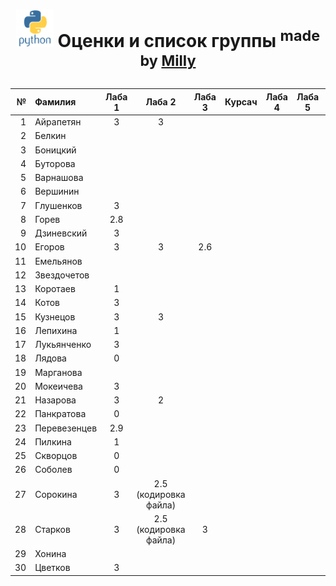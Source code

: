 <div id="header" align="center">
  <div id="main">
<h1> <img src="https://github.com/devicons/devicon/blob/master/icons/python/python-original-wordmark.svg"  title="Python" alt="Python" width="60" height="60"/> Оценки и список группы <sup> made by <a href="https://github.com/Lyric-Meow/">Milly</a> </sup> </h1>
  </div>
  
| **№**	| **Фамилия**  	| **Лаба 1** 	| **Лаба 2** 	| **Лаба 3** 	| **Курсач** 	| **Лаба 4** 	| **Лаба 5** 	| **Лаба 6** 	| **Лаба 7** 	| **Лаба 8** 	| **Лаба 9** |
|------:	|:--------------|:----------:	|:----------:	|:----------:	|:----------:	|:----------:	|:----------:	|:----------:	|:----------:	|:----------:	|:----------:	|
|     1 	| Айрапетян     |      3     	|     3      	|            	|            	|            	|            	|            	|            	|            	|            	|
|     2 	| Белкин     	|            	|            	|            	|            	|            	|            	|            	|            	|            	|            	|
|     3 	| Боницкий     	|            	|            	|            	|            	|            	|            	|            	|            	|            	|            	|
|     4 	| Буторова      	|            	|            	|            	|            	|            	|            	|            	|            	|            	|            	|
|     5 	| Варнашова     	|            	|            	|            	|            	|            	|            	|            	|            	|            	|            	|
|     6 	| Вершинин   	|            	|            	|            	|            	|            	|            	|            	|            	|            	|            	|
|     7 	| Глушенков      	|      3     	|            	|            	|            	|            	|            	|            	|            	|            	|            	|
|     8 	| Горев         	|      2.8     	|            	|            	|            	|            	|            	|            	|            	|            	|            	|
|     9 	| Дзиневский       	|      3     	|            	|            	|            	|            	|            	|            	|            	|            	|            	|
|    10 	| Егоров       	|      3     	|      3     	|      2.6   	|            	|            	|            	|            	|            	|            	|            	|
|    11 	| Емельянов    	|            	|            	|            	|            	|            	|            	|            	|            	|            	|            	|
|    12 	| Звездочетов       	|            	|            	|            	|            	|            	|            	|            	|            	|            	|            	|
|    13 	| Коротаев      	|      1     	|            	|            	|            	|            	|            	|            	|            	|            	|            	|
|    14 	| Котов      	|       3   	|            	|            	|            	|            	|            	|            	|            	|            	|            	|
|    15 	| Кузнецов      	|     3      	|      3     	|            	|            	|            	|            	|            	|            	|            	|            	|
|    16 	| Лепихина      	|      1     	|            	|            	|            	|            	|            	|            	|            	|            	|            	|
|    17 	| Лукьянченко    	|      3     	|            	|            	|            	|            	|            	|            	|            	|            	|            	|
|    18 	| Лядова       |      0     	|            	|            	|            	|            	|            	|            	|            	|            	|            	|
|    19 	| Марганова        	|            	|            	|            	|            	|            	|            	|            	|            	|            	|            	|
|    20 	| Мокеичева      	|      3     	|            	|            	|            	|            	|            	|            	|            	|            	|            	|
|    21 	| Назарова      	|     3     	|      2     	|            	|            	|            	|            	|            	|            	|            	|            	|
|    22 	| Панкратова      	|       0    	|            	|            	|            	|            	|            	|            	|            	|            	|            	|
|    23 	| Перевезенцев     	|      2.9     	|            	|            	|            	|            	|            	|            	|            	|            	|            	|
|    24 	| Пилкина        |     1     	|            	|            	|            	|            	|            	|            	|            	|            	|            	|
|    25 	| Скворцов     	|      0     	|            	|            	|            	|            	|            	|            	|            	|            	|            	|
|    26 	| Соболев      	|      0     	|            	|            	|            	|            	|            	|            	|            	|            	|            	|
|    27 	| Сорокина 	|       3    	|       2.5 (кодировка файла)    	|            	|            	|            	|            	|            	|            	|            	|            	|
|    28 	| Старков     	|      3     	|     2.5 (кодировка файла)     	|      3     	|            	|            	|            	|            	|            	|            	|            	|
|    29 	| Хонина     	|            	|            	|            	|            	|            	|            	|            	|            	|            	|            	|
|    30 	| Цветков     	|       3    	|            	|            	|            	|            	|            	|            	|            	|            	|            	|
</div>
